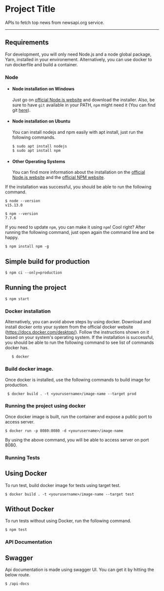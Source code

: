 # Project Title

APIs to fetch top news from newsapi.org service.

---
## Requirements

For development, you will only need Node.js and a node global package, Yarn, installed in your environement.
Alternatively, you can use docker to run dockerfile and build a container.

### Node
- #### Node installation on Windows

  Just go on [official Node.js website](https://nodejs.org/) and download the installer.
Also, be sure to have `git` available in your PATH, `npm` might need it (You can find git [here](https://git-scm.com/)).

- #### Node installation on Ubuntu

  You can install nodejs and npm easily with apt install, just run the following commands.

      $ sudo apt install nodejs
      $ sudo apt install npm

- #### Other Operating Systems
  You can find more information about the installation on the [official Node.js website](https://nodejs.org/) and the [official NPM website](https://npmjs.org/).

If the installation was successful, you should be able to run the following command.

    $ node --version
    v15.13.0

    $ npm --version
    7.7.6

If you need to update `npm`, you can make it using `npm`! Cool right? After running the following command, just open again the command line and be happy.

    $ npm install npm -g


## Simple build for production

    $ npm ci --only=production

## Running the project

    $ npm start



###
### Docker installation

  Alternatively, you can avoid above steps by using docker. Download and install docker onto your system from the official docker website (https://docs.docker.com/desktop/). Follow the instructions shown on it based on your system's operating system. If the installation is successful, you should be able to run the following command to see list of commands docker has.

       $ docker

### Build docker image.

  Once docker is installed, use the following commands to build image for production.

     $ docker build . -t <yourusername>/image-name --target prod

### Running the project using docker

  Once docker image is built, run the container and expose a public port to access server.

    $ docker run -p 8080:8080 -d <yourusername>/image-name

  By using the above command, you will be able to access server on port 8080.


### Running Tests

## Using Docker

To run test, build docker image for tests using target test.

    $ docker build . -t <yourusername>/image-name --target test

## Without Docker

To run tests without using Docker, run the following command.

    $ npm test

### API Documentation

## Swagger

Api documentation is made using swagger UI. You can get it by hitting the below route.

    $ /api-docs